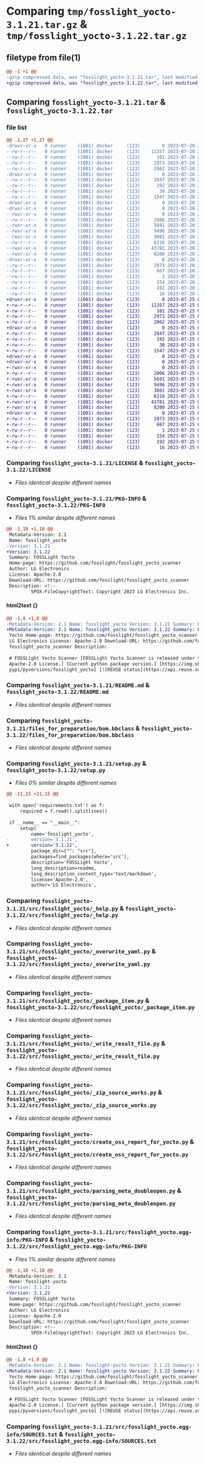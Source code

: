 # Comparing `tmp/fosslight_yocto-3.1.21.tar.gz` & `tmp/fosslight_yocto-3.1.22.tar.gz`

## filetype from file(1)

```diff
@@ -1 +1 @@
-gzip compressed data, was "fosslight_yocto-3.1.21.tar", last modified: Thu Jul 20 23:44:31 2023, max compression
+gzip compressed data, was "fosslight_yocto-3.1.22.tar", last modified: Tue Jul 25 07:58:33 2023, max compression
```

## Comparing `fosslight_yocto-3.1.21.tar` & `fosslight_yocto-3.1.22.tar`

### file list

```diff
@@ -1,27 +1,27 @@
-drwxr-xr-x   0 runner    (1001) docker     (123)        0 2023-07-20 23:44:31.200653 fosslight_yocto-3.1.21/
--rw-r--r--   0 runner    (1001) docker     (123)    11357 2023-07-20 23:44:21.000000 fosslight_yocto-3.1.21/LICENSE
--rw-r--r--   0 runner    (1001) docker     (123)      101 2023-07-20 23:44:21.000000 fosslight_yocto-3.1.21/MANIFEST.in
--rw-r--r--   0 runner    (1001) docker     (123)     2973 2023-07-20 23:44:31.200653 fosslight_yocto-3.1.21/PKG-INFO
--rw-r--r--   0 runner    (1001) docker     (123)     2062 2023-07-20 23:44:21.000000 fosslight_yocto-3.1.21/README.md
-drwxr-xr-x   0 runner    (1001) docker     (123)        0 2023-07-20 23:44:31.200653 fosslight_yocto-3.1.21/files_for_preparation/
--rw-r--r--   0 runner    (1001) docker     (123)     2847 2023-07-20 23:44:21.000000 fosslight_yocto-3.1.21/files_for_preparation/bom.bbclass
--rw-r--r--   0 runner    (1001) docker     (123)      192 2023-07-20 23:44:21.000000 fosslight_yocto-3.1.21/requirements.txt
--rw-r--r--   0 runner    (1001) docker     (123)       38 2023-07-20 23:44:31.200653 fosslight_yocto-3.1.21/setup.cfg
--rw-r--r--   0 runner    (1001) docker     (123)     1547 2023-07-20 23:44:21.000000 fosslight_yocto-3.1.21/setup.py
-drwxr-xr-x   0 runner    (1001) docker     (123)        0 2023-07-20 23:44:31.200653 fosslight_yocto-3.1.21/src/
-drwxr-xr-x   0 runner    (1001) docker     (123)        0 2023-07-20 23:44:31.200653 fosslight_yocto-3.1.21/src/fosslight_yocto/
--rwxr-xr-x   0 runner    (1001) docker     (123)        0 2023-07-20 23:44:21.000000 fosslight_yocto-3.1.21/src/fosslight_yocto/__init__.py
--rw-r--r--   0 runner    (1001) docker     (123)     2006 2023-07-20 23:44:21.000000 fosslight_yocto-3.1.21/src/fosslight_yocto/_help.py
--rwxr-xr-x   0 runner    (1001) docker     (123)     5691 2023-07-20 23:44:21.000000 fosslight_yocto-3.1.21/src/fosslight_yocto/_overwrite_yaml.py
--rwxr-xr-x   0 runner    (1001) docker     (123)     9496 2023-07-20 23:44:21.000000 fosslight_yocto-3.1.21/src/fosslight_yocto/_package_item.py
--rwxr-xr-x   0 runner    (1001) docker     (123)     3601 2023-07-20 23:44:21.000000 fosslight_yocto-3.1.21/src/fosslight_yocto/_write_result_file.py
--rw-r--r--   0 runner    (1001) docker     (123)     6216 2023-07-20 23:44:21.000000 fosslight_yocto-3.1.21/src/fosslight_yocto/_zip_source_works.py
--rwxr-xr-x   0 runner    (1001) docker     (123)    43781 2023-07-20 23:44:21.000000 fosslight_yocto-3.1.21/src/fosslight_yocto/create_oss_report_for_yocto.py
--rwxr-xr-x   0 runner    (1001) docker     (123)     8200 2023-07-20 23:44:21.000000 fosslight_yocto-3.1.21/src/fosslight_yocto/parsing_meta_doubleopen.py
-drwxr-xr-x   0 runner    (1001) docker     (123)        0 2023-07-20 23:44:31.200653 fosslight_yocto-3.1.21/src/fosslight_yocto.egg-info/
--rw-r--r--   0 runner    (1001) docker     (123)     2973 2023-07-20 23:44:31.000000 fosslight_yocto-3.1.21/src/fosslight_yocto.egg-info/PKG-INFO
--rw-r--r--   0 runner    (1001) docker     (123)      667 2023-07-20 23:44:31.000000 fosslight_yocto-3.1.21/src/fosslight_yocto.egg-info/SOURCES.txt
--rw-r--r--   0 runner    (1001) docker     (123)        1 2023-07-20 23:44:31.000000 fosslight_yocto-3.1.21/src/fosslight_yocto.egg-info/dependency_links.txt
--rw-r--r--   0 runner    (1001) docker     (123)      154 2023-07-20 23:44:31.000000 fosslight_yocto-3.1.21/src/fosslight_yocto.egg-info/entry_points.txt
--rw-r--r--   0 runner    (1001) docker     (123)      192 2023-07-20 23:44:31.000000 fosslight_yocto-3.1.21/src/fosslight_yocto.egg-info/requires.txt
--rw-r--r--   0 runner    (1001) docker     (123)       16 2023-07-20 23:44:31.000000 fosslight_yocto-3.1.21/src/fosslight_yocto.egg-info/top_level.txt
+drwxr-xr-x   0 runner    (1001) docker     (123)        0 2023-07-25 07:58:33.181643 fosslight_yocto-3.1.22/
+-rw-r--r--   0 runner    (1001) docker     (123)    11357 2023-07-25 07:58:18.000000 fosslight_yocto-3.1.22/LICENSE
+-rw-r--r--   0 runner    (1001) docker     (123)      101 2023-07-25 07:58:18.000000 fosslight_yocto-3.1.22/MANIFEST.in
+-rw-r--r--   0 runner    (1001) docker     (123)     2973 2023-07-25 07:58:33.181643 fosslight_yocto-3.1.22/PKG-INFO
+-rw-r--r--   0 runner    (1001) docker     (123)     2062 2023-07-25 07:58:18.000000 fosslight_yocto-3.1.22/README.md
+drwxr-xr-x   0 runner    (1001) docker     (123)        0 2023-07-25 07:58:33.181643 fosslight_yocto-3.1.22/files_for_preparation/
+-rw-r--r--   0 runner    (1001) docker     (123)     2847 2023-07-25 07:58:18.000000 fosslight_yocto-3.1.22/files_for_preparation/bom.bbclass
+-rw-r--r--   0 runner    (1001) docker     (123)      192 2023-07-25 07:58:18.000000 fosslight_yocto-3.1.22/requirements.txt
+-rw-r--r--   0 runner    (1001) docker     (123)       38 2023-07-25 07:58:33.181643 fosslight_yocto-3.1.22/setup.cfg
+-rw-r--r--   0 runner    (1001) docker     (123)     1547 2023-07-25 07:58:18.000000 fosslight_yocto-3.1.22/setup.py
+drwxr-xr-x   0 runner    (1001) docker     (123)        0 2023-07-25 07:58:33.181643 fosslight_yocto-3.1.22/src/
+drwxr-xr-x   0 runner    (1001) docker     (123)        0 2023-07-25 07:58:33.181643 fosslight_yocto-3.1.22/src/fosslight_yocto/
+-rwxr-xr-x   0 runner    (1001) docker     (123)        0 2023-07-25 07:58:18.000000 fosslight_yocto-3.1.22/src/fosslight_yocto/__init__.py
+-rw-r--r--   0 runner    (1001) docker     (123)     2006 2023-07-25 07:58:18.000000 fosslight_yocto-3.1.22/src/fosslight_yocto/_help.py
+-rwxr-xr-x   0 runner    (1001) docker     (123)     5691 2023-07-25 07:58:18.000000 fosslight_yocto-3.1.22/src/fosslight_yocto/_overwrite_yaml.py
+-rwxr-xr-x   0 runner    (1001) docker     (123)     9496 2023-07-25 07:58:18.000000 fosslight_yocto-3.1.22/src/fosslight_yocto/_package_item.py
+-rwxr-xr-x   0 runner    (1001) docker     (123)     3601 2023-07-25 07:58:18.000000 fosslight_yocto-3.1.22/src/fosslight_yocto/_write_result_file.py
+-rw-r--r--   0 runner    (1001) docker     (123)     6216 2023-07-25 07:58:18.000000 fosslight_yocto-3.1.22/src/fosslight_yocto/_zip_source_works.py
+-rwxr-xr-x   0 runner    (1001) docker     (123)    43781 2023-07-25 07:58:18.000000 fosslight_yocto-3.1.22/src/fosslight_yocto/create_oss_report_for_yocto.py
+-rwxr-xr-x   0 runner    (1001) docker     (123)     8200 2023-07-25 07:58:18.000000 fosslight_yocto-3.1.22/src/fosslight_yocto/parsing_meta_doubleopen.py
+drwxr-xr-x   0 runner    (1001) docker     (123)        0 2023-07-25 07:58:33.181643 fosslight_yocto-3.1.22/src/fosslight_yocto.egg-info/
+-rw-r--r--   0 runner    (1001) docker     (123)     2973 2023-07-25 07:58:32.000000 fosslight_yocto-3.1.22/src/fosslight_yocto.egg-info/PKG-INFO
+-rw-r--r--   0 runner    (1001) docker     (123)      667 2023-07-25 07:58:33.000000 fosslight_yocto-3.1.22/src/fosslight_yocto.egg-info/SOURCES.txt
+-rw-r--r--   0 runner    (1001) docker     (123)        1 2023-07-25 07:58:32.000000 fosslight_yocto-3.1.22/src/fosslight_yocto.egg-info/dependency_links.txt
+-rw-r--r--   0 runner    (1001) docker     (123)      154 2023-07-25 07:58:32.000000 fosslight_yocto-3.1.22/src/fosslight_yocto.egg-info/entry_points.txt
+-rw-r--r--   0 runner    (1001) docker     (123)      192 2023-07-25 07:58:32.000000 fosslight_yocto-3.1.22/src/fosslight_yocto.egg-info/requires.txt
+-rw-r--r--   0 runner    (1001) docker     (123)       16 2023-07-25 07:58:32.000000 fosslight_yocto-3.1.22/src/fosslight_yocto.egg-info/top_level.txt
```

### Comparing `fosslight_yocto-3.1.21/LICENSE` & `fosslight_yocto-3.1.22/LICENSE`

 * *Files identical despite different names*

### Comparing `fosslight_yocto-3.1.21/PKG-INFO` & `fosslight_yocto-3.1.22/PKG-INFO`

 * *Files 1% similar despite different names*

```diff
@@ -1,10 +1,10 @@
 Metadata-Version: 2.1
 Name: fosslight_yocto
-Version: 3.1.21
+Version: 3.1.22
 Summary: FOSSLight Yocto
 Home-page: https://github.com/fosslight/fosslight_yocto_scanner
 Author: LG Electronics
 License: Apache-2.0
 Download-URL: https://github.com/fosslight/fosslight_yocto_scanner
 Description: <!--
         SPDX-FileCopyrightText: Copyright 2023 LG Electronics Inc.
```

#### html2text {}

```diff
@@ -1,8 +1,8 @@
-Metadata-Version: 2.1 Name: fosslight_yocto Version: 3.1.21 Summary: FOSSLight
+Metadata-Version: 2.1 Name: fosslight_yocto Version: 3.1.22 Summary: FOSSLight
 Yocto Home-page: https://github.com/fosslight/fosslight_yocto_scanner Author:
 LG Electronics License: Apache-2.0 Download-URL: https://github.com/fosslight/
 fosslight_yocto_scanner Description:
                                                                        [Korean]
 # FOSSLight Yocto Scanner [FOSSLight Yocto Scanner is released under the
 Apache-2.0 License.] [Current python package version.] [https://img.shields.io/
 pypi/pyversions/fosslight_yocto] [![REUSE status](https://api.reuse.software/
```

### Comparing `fosslight_yocto-3.1.21/README.md` & `fosslight_yocto-3.1.22/README.md`

 * *Files identical despite different names*

### Comparing `fosslight_yocto-3.1.21/files_for_preparation/bom.bbclass` & `fosslight_yocto-3.1.22/files_for_preparation/bom.bbclass`

 * *Files identical despite different names*

### Comparing `fosslight_yocto-3.1.21/setup.py` & `fosslight_yocto-3.1.22/setup.py`

 * *Files 0% similar despite different names*

```diff
@@ -11,15 +11,15 @@
 
 with open('requirements.txt') as f:
     required = f.read().splitlines()
 
 if __name__ == "__main__":
     setup(
         name='fosslight_yocto',
-        version='3.1.21',
+        version='3.1.22',
         package_dir={"": "src"},
         packages=find_packages(where='src'),
         description='FOSSLight Yocto',
         long_description=readme,
         long_description_content_type='text/markdown',
         license='Apache-2.0',
         author='LG Electronics',
```

### Comparing `fosslight_yocto-3.1.21/src/fosslight_yocto/_help.py` & `fosslight_yocto-3.1.22/src/fosslight_yocto/_help.py`

 * *Files identical despite different names*

### Comparing `fosslight_yocto-3.1.21/src/fosslight_yocto/_overwrite_yaml.py` & `fosslight_yocto-3.1.22/src/fosslight_yocto/_overwrite_yaml.py`

 * *Files identical despite different names*

### Comparing `fosslight_yocto-3.1.21/src/fosslight_yocto/_package_item.py` & `fosslight_yocto-3.1.22/src/fosslight_yocto/_package_item.py`

 * *Files identical despite different names*

### Comparing `fosslight_yocto-3.1.21/src/fosslight_yocto/_write_result_file.py` & `fosslight_yocto-3.1.22/src/fosslight_yocto/_write_result_file.py`

 * *Files identical despite different names*

### Comparing `fosslight_yocto-3.1.21/src/fosslight_yocto/_zip_source_works.py` & `fosslight_yocto-3.1.22/src/fosslight_yocto/_zip_source_works.py`

 * *Files identical despite different names*

### Comparing `fosslight_yocto-3.1.21/src/fosslight_yocto/create_oss_report_for_yocto.py` & `fosslight_yocto-3.1.22/src/fosslight_yocto/create_oss_report_for_yocto.py`

 * *Files identical despite different names*

### Comparing `fosslight_yocto-3.1.21/src/fosslight_yocto/parsing_meta_doubleopen.py` & `fosslight_yocto-3.1.22/src/fosslight_yocto/parsing_meta_doubleopen.py`

 * *Files identical despite different names*

### Comparing `fosslight_yocto-3.1.21/src/fosslight_yocto.egg-info/PKG-INFO` & `fosslight_yocto-3.1.22/src/fosslight_yocto.egg-info/PKG-INFO`

 * *Files 1% similar despite different names*

```diff
@@ -1,10 +1,10 @@
 Metadata-Version: 2.1
 Name: fosslight-yocto
-Version: 3.1.21
+Version: 3.1.22
 Summary: FOSSLight Yocto
 Home-page: https://github.com/fosslight/fosslight_yocto_scanner
 Author: LG Electronics
 License: Apache-2.0
 Download-URL: https://github.com/fosslight/fosslight_yocto_scanner
 Description: <!--
         SPDX-FileCopyrightText: Copyright 2023 LG Electronics Inc.
```

#### html2text {}

```diff
@@ -1,8 +1,8 @@
-Metadata-Version: 2.1 Name: fosslight-yocto Version: 3.1.21 Summary: FOSSLight
+Metadata-Version: 2.1 Name: fosslight-yocto Version: 3.1.22 Summary: FOSSLight
 Yocto Home-page: https://github.com/fosslight/fosslight_yocto_scanner Author:
 LG Electronics License: Apache-2.0 Download-URL: https://github.com/fosslight/
 fosslight_yocto_scanner Description:
                                                                        [Korean]
 # FOSSLight Yocto Scanner [FOSSLight Yocto Scanner is released under the
 Apache-2.0 License.] [Current python package version.] [https://img.shields.io/
 pypi/pyversions/fosslight_yocto] [![REUSE status](https://api.reuse.software/
```

### Comparing `fosslight_yocto-3.1.21/src/fosslight_yocto.egg-info/SOURCES.txt` & `fosslight_yocto-3.1.22/src/fosslight_yocto.egg-info/SOURCES.txt`

 * *Files identical despite different names*

